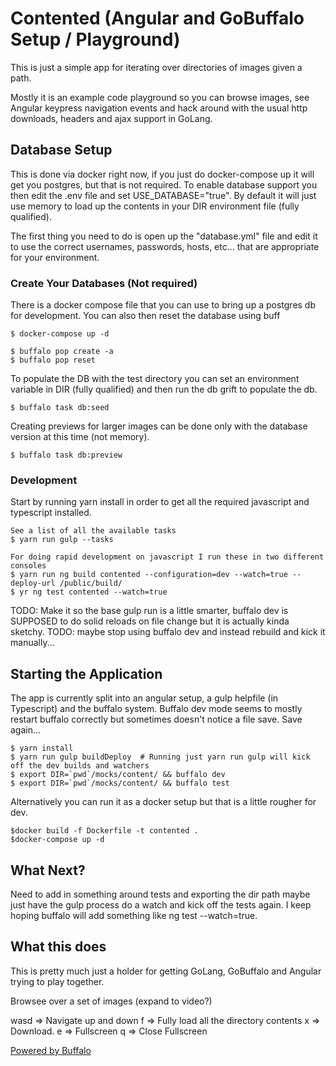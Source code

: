 # Contented (Angular and GoBuffalo Setup / Playground)

This is just a simple app for iterating over directories of images given a path.

Mostly it is an example code playground so you can browse images, see Angular keypress navigation events and hack around
with the usual http downloads, headers and ajax support in GoLang.

## Database Setup

This is done via docker right now, if you just do docker-compose up it will get you postgres, but that is not required.
To enable database support you then edit the .env file and set USE_DATABASE="true".  By default it will just use memory
to load up the contents in your DIR environment file (fully qualified).

The first thing you need to do is open up the "database.yml" file and edit it to use the correct usernames, passwords, hosts, etc... that are appropriate for your environment.

### Create Your Databases (Not required)

There is a docker compose file that you can use to bring up a postgres db for development.  You can also then reset the database using buff

    $ docker-compose up -d

	$ buffalo pop create -a
    $ buffalo pop reset

To populate the DB with the test directory you can set an environment variable in DIR (fully qualified) and then
run the db grift to populate the db.

    $ buffalo task db:seed

Creating previews for larger images can be done only with the database version at this time (not memory).

    $ buffalo task db:preview


###  Development
Start by running yarn install in order to get all the required javascript and typescript installed.

    See a list of all the available tasks
    $ yarn run gulp --tasks 

    For doing rapid development on javascript I run these in two different consoles
    $ yarn run ng build contented --configuration=dev --watch=true --deploy-url /public/build/
    $ yr ng test contented --watch=true

TODO: Make it so the base gulp run is a little smarter, buffalo dev is SUPPOSED to do solid reloads on file
change but it is actually kinda sketchy.
TODO: maybe stop using buffalo dev and instead rebuild and kick it manually...

## Starting the Application

The app is currently split into an angular setup, a gulp helpfile (in Typescript) and the buffalo system.  Buffalo dev
mode seems to mostly restart buffalo correctly but sometimes doesn't notice a file save.  Save again...

    $ yarn install
    $ yarn run gulp buildDeploy  # Running just yarn run gulp will kick off the dev builds and watchers
	$ export DIR=`pwd`/mocks/content/ && buffalo dev
	$ export DIR=`pwd`/mocks/content/ && buffalo test

Alternatively you can run it as a docker setup but that is a little rougher for dev.

    $docker build -f Dockerfile -t contented . 
    $docker-compose up -d

## What Next?

Need to add in something around tests and exporting the dir path maybe just have the gulp process do a watch
and kick off the tests again.  I keep hoping buffalo will add something like ng test --watch=true.

## What this does

This is pretty much just a holder for getting GoLang, GoBuffalo and Angular trying to play together.

Browsee over a set of images (expand to video?)

wasd => Navigate up and down
f => Fully load all the directory contents
x => Download. 
e => Fullscreen
q => Close Fullscreen

[Powered by Buffalo](http://gobuffalo.io)
